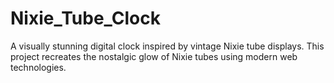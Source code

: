 # Nixie_Tube_Clock
A visually stunning digital clock inspired by vintage Nixie tube displays. This project recreates the nostalgic glow of Nixie tubes using modern web technologies.
